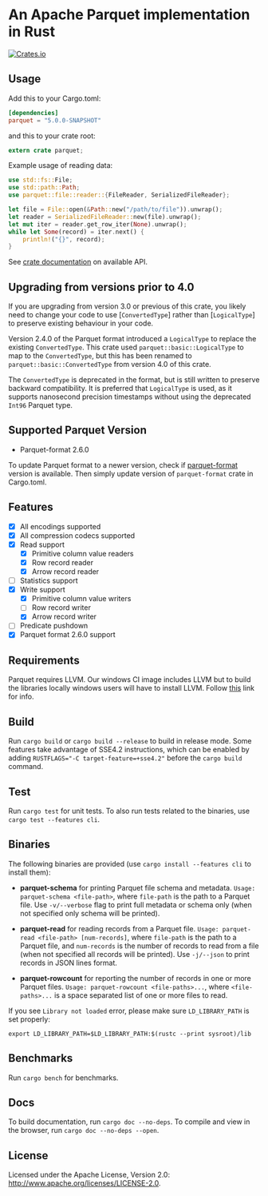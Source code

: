 <!---
  Licensed to the Apache Software Foundation (ASF) under one
  or more contributor license agreements.  See the NOTICE file
  distributed with this work for additional information
  regarding copyright ownership.  The ASF licenses this file
  to you under the Apache License, Version 2.0 (the
  "License"); you may not use this file except in compliance
  with the License.  You may obtain a copy of the License at

    http://www.apache.org/licenses/LICENSE-2.0

  Unless required by applicable law or agreed to in writing,
  software distributed under the License is distributed on an
  "AS IS" BASIS, WITHOUT WARRANTIES OR CONDITIONS OF ANY
  KIND, either express or implied.  See the License for the
  specific language governing permissions and limitations
  under the License.
-->

# An Apache Parquet implementation in Rust

[![Crates.io](https://img.shields.io/crates/v/parquet.svg)](https://crates.io/crates/parquet)

## Usage

Add this to your Cargo.toml:

```toml
[dependencies]
parquet = "5.0.0-SNAPSHOT"
```

and this to your crate root:

```rust
extern crate parquet;
```

Example usage of reading data:

```rust
use std::fs::File;
use std::path::Path;
use parquet::file::reader::{FileReader, SerializedFileReader};

let file = File::open(&Path::new("/path/to/file")).unwrap();
let reader = SerializedFileReader::new(file).unwrap();
let mut iter = reader.get_row_iter(None).unwrap();
while let Some(record) = iter.next() {
    println!("{}", record);
}
```

See [crate documentation](https://docs.rs/crate/parquet/5.0.0-SNAPSHOT) on available API.

## Upgrading from versions prior to 4.0

If you are upgrading from version 3.0 or previous of this crate, you
likely need to change your code to use [`ConvertedType`] rather than
[`LogicalType`] to preserve existing behaviour in your code.

Version 2.4.0 of the Parquet format introduced a `LogicalType` to replace the existing `ConvertedType`.
This crate used `parquet::basic::LogicalType` to map to the `ConvertedType`, but this has been renamed to `parquet::basic::ConvertedType` from version 4.0 of this crate.

The `ConvertedType` is deprecated in the format, but is still written
to preserve backward compatibility.
It is preferred that `LogicalType` is used, as it supports nanosecond
precision timestamps without using the deprecated `Int96` Parquet type.

## Supported Parquet Version

- Parquet-format 2.6.0

To update Parquet format to a newer version, check if [parquet-format](https://github.com/sunchao/parquet-format-rs)
version is available. Then simply update version of `parquet-format` crate in Cargo.toml.

## Features

- [X] All encodings supported
- [X] All compression codecs supported
- [X] Read support
  - [X] Primitive column value readers
  - [X] Row record reader
  - [X] Arrow record reader
- [ ] Statistics support
- [X] Write support
  - [X] Primitive column value writers
  - [ ] Row record writer
  - [X] Arrow record writer
- [ ] Predicate pushdown
- [X] Parquet format 2.6.0 support

## Requirements

Parquet requires LLVM.  Our windows CI image includes LLVM but to build the libraries locally windows
users will have to install LLVM. Follow [this](https://github.com/appveyor/ci/issues/2651) link for info.

## Build

Run `cargo build` or `cargo build --release` to build in release mode.
Some features take advantage of SSE4.2 instructions, which can be
enabled by adding `RUSTFLAGS="-C target-feature=+sse4.2"` before the
`cargo build` command.

## Test

Run `cargo test` for unit tests. To also run tests related to the binaries, use `cargo test --features cli`.

## Binaries

The following binaries are provided (use `cargo install --features cli` to install them):
- **parquet-schema** for printing Parquet file schema and metadata.
`Usage: parquet-schema <file-path>`, where `file-path` is the path to a Parquet file. Use `-v/--verbose` flag
to print full metadata or schema only (when not specified only schema will be printed).

- **parquet-read** for reading records from a Parquet file.
`Usage: parquet-read <file-path> [num-records]`, where `file-path` is the path to a Parquet file,
and `num-records` is the number of records to read from a file (when not specified all records will
be printed). Use `-j/--json` to print records in JSON lines format.

- **parquet-rowcount** for reporting the number of records in one or more Parquet files.
`Usage: parquet-rowcount <file-paths>...`, where `<file-paths>...` is a space separated list of one or more
files to read.

If you see `Library not loaded` error, please make sure `LD_LIBRARY_PATH` is set properly:

```
export LD_LIBRARY_PATH=$LD_LIBRARY_PATH:$(rustc --print sysroot)/lib
```

## Benchmarks

Run `cargo bench` for benchmarks.

## Docs

To build documentation, run `cargo doc --no-deps`.
To compile and view in the browser, run `cargo doc --no-deps --open`.

## License

Licensed under the Apache License, Version 2.0: http://www.apache.org/licenses/LICENSE-2.0.
